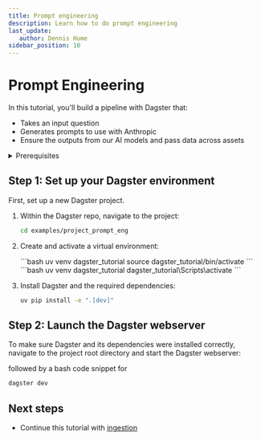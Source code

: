 ```yaml
---
title: Prompt engineering
description: Learn how to do prompt engineering
last_update:
   author: Dennis Hume
sidebar_position: 10
---
```


# Prompt Engineering

In this tutorial, you'll build a pipeline with Dagster that:

- Takes an input question
- Generates prompts to use with Anthropic
- Ensure the outputs from our AI models and pass data across assets

<details>
  <summary>Prerequisites</summary>

To follow the steps in this guide, you'll need:

- Basic Python knowledge
- Python 3.9+ installed on your system. Refer to the [Installation guide](/getting-started/installation) for information.
</details>


## Step 1: Set up your Dagster environment

First, set up a new Dagster project.

1. Within the Dagster repo, navigate to the project:

   ```bash
   cd examples/project_prompt_eng
   ```

2. Create and activate a virtual environment:

   <Tabs>
   <TabItem value="macos" label="MacOS">
   ```bash
   uv venv dagster_tutorial
   source dagster_tutorial/bin/activate
   ```
   </TabItem>
   <TabItem value="windows" label="Windows">
   ```bash
   uv venv dagster_tutorial
   dagster_tutorial\Scripts\activate
   ```
   </TabItem>
   </Tabs>

3. Install Dagster and the required dependencies:

   ```bash
   uv pip install -e ".[dev]"
   ```

## Step 2: Launch the Dagster webserver

To make sure Dagster and its dependencies were installed correctly, navigate to the project root directory and start the Dagster webserver:

followed by a bash code snippet for 

```bash
dagster dev
```

## Next steps

- Continue this tutorial with [ingestion](ingestion)